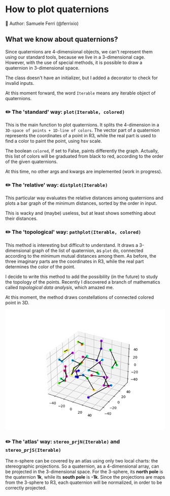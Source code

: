 # How to plot quaternions

🐉 Author: Samuele Ferri (@ferrixio)

## What we know about quaternions?

Since quaternions are 4-dimensional objects, we can't represent them using our standard tools, because we live in a 3-dimensional cage. However, with the use of special methods, it is possible to draw a quaternion in 3-dimensional space.

The class doesn't have an initializer, but I added a decorator to check for invalid inputs.

At this moment forward, the word `Iterable` means any iterable object of quaternions.


### :pencil2: The 'standard' way: `plot(Iterable, colored)`

This is the main function to plot quaternions. It splits the 4-dimension in a `3D-space of points + 1D-line of colors`. The vector part of a quaternion represents the coordinates of a point in R3, while the real part is used to find a color to paint the point, using hsv scale.

The boolean `colored`, if set to False, paints differently the graph. Actually, this list of colors will be graduated from black to red, according to the order of the given quaternions.

At this time, no other args and kwargs are implemented (work in progress).


### :pencil2: The 'relative' way: `distplot(Iterable)`

This particular way evaluates the relative distances among quaternions and plots a bar graph of the minimum distances, sorted by the order in input.

This is wacky and (maybe) useless, but at least shows something about their distances.


### :pencil2: The 'topological' way: `pathplot(Iterable, colored)`

This method is interesting but difficult to understand. It draws a 3-dimensional graph of the list of quaternion, as `plot` do, connected according to the minimum mutual distances among them. As before, the three imaginary parts are the coordinates in R3, while the real part determines the color of the point.

I decide to write this method to add the possibility (in the future) to study the topology of the points. Recently I discovered a branch of mathematics called _topological data analysis_, which amazed me.

At this moment, the method draws constellations of connected colored point in 3D.

![My Image](Pics/Figure_1.png)


### :pencil2: The 'atlas' way: `stereo_prjN(Iterable)` and `stereo_prjS(Iterable)`

The n-sphere can be covered by an atlas using only two local charts: the stereographic projections. So a quaternion, as a 4-dimensional array, can be projected in the 3-dimensional space. For the 3-sphere, its **north pole** is the quaternion **1k**, while its **south pole** is **-1k**.
Since the projections are maps from the 3-sphere to R3, each quaternion will be normalized, in order to be correctly projected.
